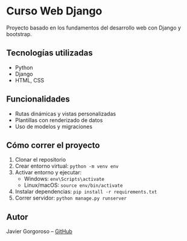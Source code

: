 # Curso Web Django

Proyecto basado en los fundamentos del desarrollo web con Django y bootstrap.

## Tecnologías utilizadas
- Python
- Django
- HTML, CSS

## Funcionalidades
- Rutas dinámicas y vistas personalizadas
- Plantillas con renderizado de datos
- Uso de modelos y migraciones

## Cómo correr el proyecto
1. Clonar el repositorio
2. Crear entorno virtual: `python -m venv env`
3. Activar entorno y ejecutar:  
   - Windows: `env\Scripts\activate`
   - Linux/macOS: `source env/bin/activate`
4. Instalar dependencias: `pip install -r requirements.txt`
5. Correr servidor: `python manage.py runserver`

## Autor
Javier Gorgoroso – [GitHub](https://github.com/javi0093)
